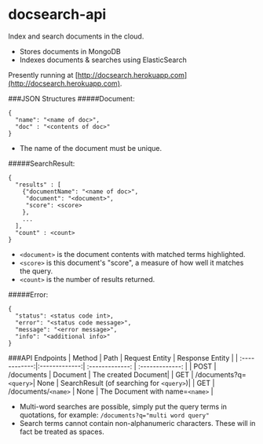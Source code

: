 docsearch-api
=============

Index and search documents in the cloud.

- Stores documents in MongoDB
- Indexes documents & searches using ElasticSearch

Presently running at [http://docsearch.herokuapp.com](http://docsearch.herokuapp.com).

###JSON Structures
#####Document:

```
{
  "name": "<name of doc>",
  "doc" : "<contents of doc>"
}
```

* The name of the document must be unique.

#####SearchResult:

```
{
  "results" : [
    {"documentName": "<name of doc>",
     "document": "<document>",
     "score": <score>
    },
    ...
  ],
  "count" : <count>
}
```

* `<document>` is the document contents with matched terms highlighted.
* `<score>` is this document's "score", a measure of how well it matches the query.
* `<count>` is the number of results returned.

#####Error:

```
{
  "status": <status code int>,
  "error": "<status code message>",
  "message": "<error message>",
  "info": "<additional info>"
}
```

###API Endpoints
| Method        | Path          | Request Entity  | Response Entity |
| :------------:|:-------------:| :-------------: | :-------------: |
| POST          | /documents    | Document        | The created Document|
| GET           | /documents?q=`<query>`|   None    | SearchResult (of searching for `<query>`)|
| GET           | /documents/`<name>`   |    None   | The Document with name=`<name>` |

* Multi-word searches are possible, simply put the query terms in quotations, for example: `/documents?q="multi word query"`
* Search terms cannot contain non-alphanumeric characters. These will in fact be treated as spaces.